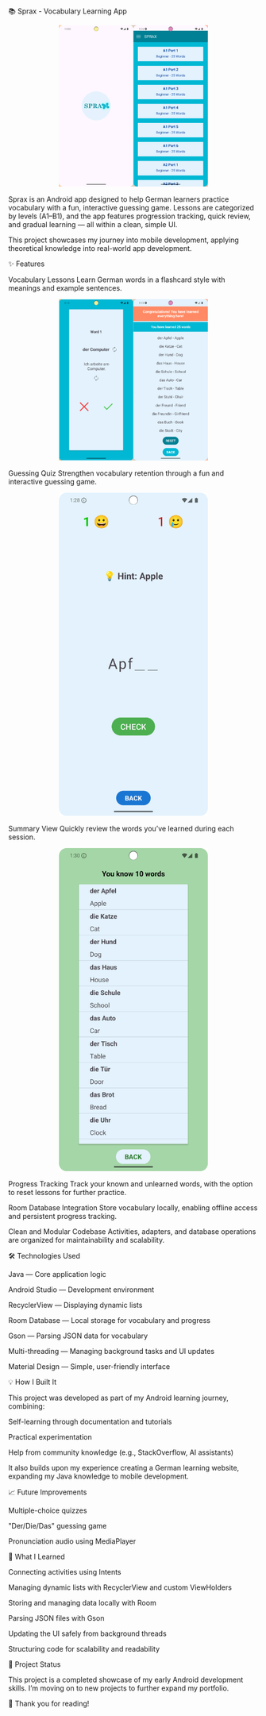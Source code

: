 📚 Sprax - Vocabulary Learning App

<p align="center"> <img src="screenshots/sprax_main.png" alt="Main Screen" width="300"/> </p>
Sprax is an Android app designed to help German learners practice vocabulary with a fun, interactive guessing game. Lessons are categorized by levels (A1–B1), and the app features progression tracking, quick review, and gradual learning — all within a clean, simple UI.

This project showcases my journey into mobile development, applying theoretical knowledge into real-world app development.

✨ Features

Vocabulary Lessons
Learn German words in a flashcard style with meanings and example sentences.

<p align="center"> <img src="screenshots/flashcard.png" alt="Flashcard Screen" width="300"/> </p>
Guessing Quiz
Strengthen vocabulary retention through a fun and interactive guessing game.

<p align="center"> <img src="screenshots/quiz.png" alt="Quiz Screen" width="300"/> </p>
Summary View
Quickly review the words you’ve learned during each session.

<p align="center"> <img src="screenshots/words_learned_summary.png" alt="Summary Screen" width="300"/> </p>
Progress Tracking
Track your known and unlearned words, with the option to reset lessons for further practice.

Room Database Integration
Store vocabulary locally, enabling offline access and persistent progress tracking.

Clean and Modular Codebase
Activities, adapters, and database operations are organized for maintainability and scalability.

🛠️ Technologies Used

Java — Core application logic

Android Studio — Development environment

RecyclerView — Displaying dynamic lists

Room Database — Local storage for vocabulary and progress

Gson — Parsing JSON data for vocabulary

Multi-threading — Managing background tasks and UI updates

Material Design — Simple, user-friendly interface

💡 How I Built It

This project was developed as part of my Android learning journey, combining:

Self-learning through documentation and tutorials

Practical experimentation

Help from community knowledge (e.g., StackOverflow, AI assistants)

It also builds upon my experience creating a German learning website, expanding my Java knowledge to mobile development.

📈 Future Improvements

Multiple-choice quizzes

"Der/Die/Das" guessing game

Pronunciation audio using MediaPlayer

📖 What I Learned

Connecting activities using Intents

Managing dynamic lists with RecyclerView and custom ViewHolders

Storing and managing data locally with Room

Parsing JSON files with Gson

Updating the UI safely from background threads

Structuring code for scalability and readability

📂 Project Status

This project is a completed showcase of my early Android development skills. I’m moving on to new projects to further expand my portfolio.

🌟 Thank you for reading!